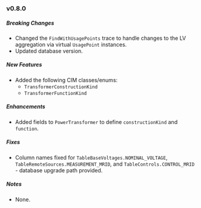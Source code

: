 ### v0.8.0

##### Breaking Changes

* Changed the `FindWithUsagePoints` trace to handle changes to the LV aggregation via virtual `UsagePoint` instances.
* Updated database version.

##### New Features

* Added the following CIM classes/enums:
  * `TransformerConstructionKind`
  * `TransformerFunctionKind`

##### Enhancements

* Added fields to `PowerTransformer` to define `constructionKind` and `function`.

##### Fixes

* Column names fixed for `TableBaseVoltages.NOMINAL_VOLTAGE`, `TableRemoteSources.MEASUREMENT_MRID`, and `TableControls.CONTROL_MRID` - database upgrade path
  provided.

##### Notes

* None.
